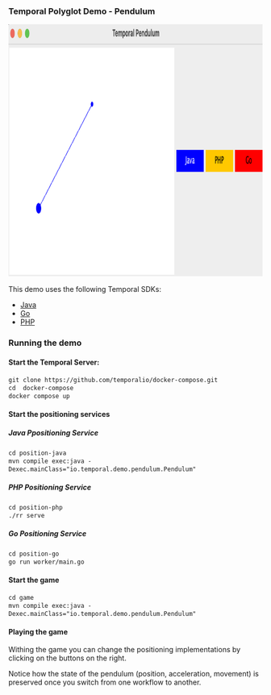### Temporal Polyglot Demo - Pendulum


<p align="center">
<img src="img/pendulum.png" height="500px" alt="Temporal Pendulum Game"/>
</p>

This demo uses the following Temporal SDKs:
* [Java](https://docs.temporal.io/docs/java/introduction)
* [Go](https://docs.temporal.io/docs/go/introduction)
* [PHP](https://docs.temporal.io/docs/php/introduction)


### Running the demo

#### Start the Temporal Server:
```shell script
git clone https://github.com/temporalio/docker-compose.git
cd  docker-compose
docker compose up
```

#### Start the positioning services

##### Java Ppositioning Service

```shell script
cd position-java
mvn compile exec:java -Dexec.mainClass="io.temporal.demo.pendulum.Pendulum"
```

##### PHP Positioning Service

```shell script
cd position-php
./rr serve
```

##### Go Positioning Service

```shell script
cd position-go
go run worker/main.go
```

#### Start the game

```shell script
cd game
mvn compile exec:java -Dexec.mainClass="io.temporal.demo.pendulum.Pendulum"
```

#### Playing the game

Withing the game you can change the positioning implementations
by clicking on the buttons on the right.

Notice how the state of the pendulum (position, acceleration, movement)
is preserved once you switch from one workflow to another.
